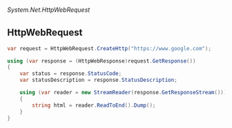 ###### System.Net.HttpWebRequest
## HttpWebRequest

``` csharp
var request = HttpWebRequest.CreateHttp("https://www.google.com");

using (var response = (HttpWebResponse)request.GetResponse())
{
    var status = response.StatusCode;
    var statusDescription = response.StatusDescription;

    using (var reader = new StreamReader(response.GetResponseStream()))
    {
        string html = reader.ReadToEnd().Dump();   
    }
}
```
